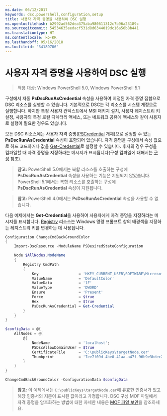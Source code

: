 ```yaml
---
ms.date: 06/12/2017
keywords: dsc,powershell,configuration,setup
title: 사용자 자격 증명을 사용하여 DSC 실행
ms.openlocfilehash: b2992ad562dea375aba980611312c7b96a23189c
ms.sourcegitcommit: 54534635eedacf531d8d6344019dc16a50b8b441
ms.translationtype: HT
ms.contentlocale: ko-KR
ms.lasthandoff: 05/16/2018
ms.locfileid: "34189706"
---
```

# <a name="running-dsc-with-user-credentials"></a>사용자 자격 증명을 사용하여 DSC 실행

> 적용 대상: Windows PowerShell 5.0, Windows PowerShell 5.1

구성에서 자동 **PsDscRunAsCredential** 속성을 사용하여 지정된 자격 증명 집합으로 DSC 리소스를 실행할 수 있습니다.
기본적으로 DSC는 각 리소스를 시스템 계정으로 실행합니다.
하지만 특정 사용자 컨텍스트에서 MSI 패키지 설치, 사용자 레지스트리 키 설정, 사용자의 특정 로컬 디렉터리 액세스, 또는 네트워크 공유에 액세스와 같이 사용자로 실행이 필요한 경우도 있습니다.

모든 DSC 리소스에는 사용자 자격 증명([PSCredential](https://msdn.microsoft.com/library/ms572524(v=VS.85).aspx) 개체)으로 설정할 수 있는 **PsDscRunAsCredential** 속성이 포함되어 있습니다.
자격 증명을 구성에서 속성 값으로 하드 코드하거나 값을 [Get-Credential](https://technet.microsoft.com/library/hh849815.aspx)로 설정할 수 있습니다. 후자의 경우 구성을 컴파일할 때 자격 증명을 지정하라는 메시지가 표시됩니다(구성 컴파일에 대해서는 [구성](configurations.md) 참조).

>**참고:** PowerShell 5.0에서는 복합 리소스를 호출하는 구성에 **PsDscRunAsCredential** 속성을 사용하는 기능은 지원되지 않았습니다.
>PowerShell 5.1에서는 복합 리소스를 호출하는 구성에 **PsDscRunAsCredential** 속성이 지원됩니다.

>**참고:** PowerShell 4.0에서는 **PsDscRunAsCredential** 속성을 사용할 수 없습니다.

다음 예제에서는 **Get-Credential**을 사용하여 사용자에게 자격 증명을 지정하라는 메시지를 표시합니다.
[Registry](registryResource.md) 리소스는 Windows 명령 프롬프트 창의 배경색을 지정하는 레지스트리 키를 변경하는 데 사용됩니다.

```powershell
Configuration ChangeCmdBackGroundColor
{
    Import-DscResource -ModuleName PSDesiredStateConfiguration

    Node $AllNodes.NodeName
    {
        Registry CmdPath
        {
            Key                  = 'HKEY_CURRENT_USER\SOFTWARE\Microsoft\Command Processor'
            ValueName            = 'DefaultColor'
            ValueData            = '1F'
            ValueType            = 'DWORD'
            Ensure               = 'Present'
            Force                = $true
            Hex                  = $true
            PsDscRunAsCredential = Get-Credential
        }
    }
}

$configData = @{
    AllNodes = @(
        @{
            NodeName             = 'localhost';
            PSDscAllowDomainUser = $true
            CertificateFile      = 'C:\publicKeys\targetNode.cer'
            Thumbprint           = '7ee7f09d-4be0-41aa-a47f-96b9e3bdec25'
        }
    )
}

ChangeCmdBackGroundColor -ConfigurationData $configData
```
>**참고:** 이 예제에서는 `C:\publicKeys\targetNode.cer`에 유효한 인증서가 있고 해당 인증서의 지문이 표시된 값이라고 가정합니다.
>DSC 구성 MOF 파일에서 자격 증명을 암호화하는 방법에 대한 자세한 내용은 [MOF 파일 보안](secureMOF.md)을 참조하세요.